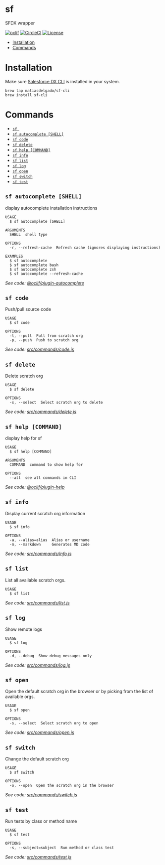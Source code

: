 sf
==

SFDX wrapper

<!-- [![Version](https://img.shields.io/npm/v/sf.svg)](https://npmjs.org/package/sf) -->
[![oclif](https://img.shields.io/badge/cli-oclif-brightgreen.svg)](https://oclif.io)
[![CircleCI](https://circleci.com/gh/matiasdelgado/sf-cli/tree/master.svg?style=shield)](https://circleci.com/gh/matiasdelgado/sf-cli/tree/master)
[![License](https://img.shields.io/npm/l/sf.svg)](https://github.com/matiasdelgado/sf-cli/blob/master/LICENSE)

<!-- toc -->
* [Installation](#installation)
* [Commands](#commands)
<!-- tocstop -->

# Installation
Make sure [Salesforce DX CLI](https://developer.salesforce.com/tools/sfdxcli) is installed in your system.
```
brew tap matiasdelgado/sf-cli
brew install sf-cli
```

# Commands
<!-- commands -->
* [`sf `](#sf-)
* [`sf autocomplete [SHELL]`](#sf-autocomplete-shell)
* [`sf code`](#sf-code)
* [`sf delete`](#sf-delete)
* [`sf help [COMMAND]`](#sf-help-command)
* [`sf info`](#sf-info)
* [`sf list`](#sf-list)
* [`sf log`](#sf-log)
* [`sf open`](#sf-open)
* [`sf switch`](#sf-switch)
* [`sf test`](#sf-test)

## `sf autocomplete [SHELL]`

display autocomplete installation instructions

```
USAGE
  $ sf autocomplete [SHELL]

ARGUMENTS
  SHELL  shell type

OPTIONS
  -r, --refresh-cache  Refresh cache (ignores displaying instructions)

EXAMPLES
  $ sf autocomplete
  $ sf autocomplete bash
  $ sf autocomplete zsh
  $ sf autocomplete --refresh-cache
```

_See code: [@oclif/plugin-autocomplete](https://github.com/oclif/plugin-autocomplete/blob/v0.1.5/src/commands/autocomplete/index.ts)_

## `sf code`

Push/pull source code

```
USAGE
  $ sf code

OPTIONS
  -l, --pull  Pull from scratch org
  -p, --push  Push to scratch org
```

_See code: [src/commands/code.js](https://github.com/matiasdelgado/sf-cli/blob/v3.1.0/src/commands/code.js)_

## `sf delete`

Delete scratch org

```
USAGE
  $ sf delete

OPTIONS
  -s, --select  Select scratch org to delete
```

_See code: [src/commands/delete.js](https://github.com/matiasdelgado/sf-cli/blob/v3.1.0/src/commands/delete.js)_

## `sf help [COMMAND]`

display help for sf

```
USAGE
  $ sf help [COMMAND]

ARGUMENTS
  COMMAND  command to show help for

OPTIONS
  --all  see all commands in CLI
```

_See code: [@oclif/plugin-help](https://github.com/oclif/plugin-help/blob/v2.2.3/src/commands/help.ts)_

## `sf info`

Display current scratch org information

```
USAGE
  $ sf info

OPTIONS
  -a, --alias=alias  Alias or username
  -m, --markdown     Generates MD code
```

_See code: [src/commands/info.js](https://github.com/matiasdelgado/sf-cli/blob/v3.1.0/src/commands/info.js)_

## `sf list`

List all available scratch orgs.

```
USAGE
  $ sf list
```

_See code: [src/commands/list.js](https://github.com/matiasdelgado/sf-cli/blob/v3.1.0/src/commands/list.js)_

## `sf log`

Show remote logs

```
USAGE
  $ sf log

OPTIONS
  -d, --debug  Show debug messages only
```

_See code: [src/commands/log.js](https://github.com/matiasdelgado/sf-cli/blob/v3.1.0/src/commands/log.js)_

## `sf open`

Open the default scratch org in the browser or by picking from the list of available orgs.

```
USAGE
  $ sf open

OPTIONS
  -s, --select  Select scratch org to open
```

_See code: [src/commands/open.js](https://github.com/matiasdelgado/sf-cli/blob/v3.1.0/src/commands/open.js)_

## `sf switch`

Change the default scratch org

```
USAGE
  $ sf switch

OPTIONS
  -o, --open  Open the scratch org in the browser
```

_See code: [src/commands/switch.js](https://github.com/matiasdelgado/sf-cli/blob/v3.1.0/src/commands/switch.js)_

## `sf test`

Run tests by class or method name

```
USAGE
  $ sf test

OPTIONS
  -s, --subject=subject  Run method or class test
```

_See code: [src/commands/test.js](https://github.com/matiasdelgado/sf-cli/blob/v3.1.0/src/commands/test.js)_
<!-- commandsstop -->
